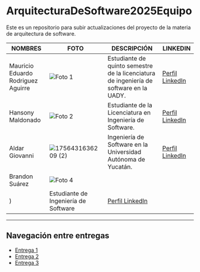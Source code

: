 # ArquitecturaDeSoftware2025Equipo
Este es un repositorio para subir actualizaciones del proyecto de la materia de arquitectura de software.

| NOMBRES                     | FOTO                                                                                          | DESCRIPCIÓN                                                                                                                                                             | LINKEDIN                                                                |
|----------------------------|-----------------------------------------------------------------------------------------------|-------------------------------------------------------------------------------------------------------------------------------------------------------------------------|-------------------------------------------------------------------------|
|Mauricio Eduardo Rodriguez Aguirre  | ![Foto 1](https://extranet.matematicas.uady.mx/enlinea/pluginfile.php/24424/user/icon/classic/f1?rev=1279692)                                                                     | Estudiante de quinto semestre de la licenciatura de ingeniería de software en la UADY.| [Perfil LinkedIn](https://www.linkedin.com/in/mauricio-eduardo-rodr%C3%ADguez-aguirre-70354128a?utm_source=share&utm_campaign=share_via&utm_content=profile&utm_medium=android_app)|
|Hansony Maldonado                           | ![Foto 2](https://media.licdn.com/dms/image/v2/D5603AQEadKDCwB-APA/profile-displayphoto-scale_100_100/B56Zj0XGWwHAAg-/0/1756446354553?e=1759363200&v=beta&t=oqYZD_GnZu_bBZU9DTkQydAR-u7M2N9JCeN3thygGqE)                                                                     | Estudiante de la Licenciatura en Ingeniería de Software.                                                                                                                                    | [Perfil LinkedIn](https://www.linkedin.com/in/hansony-maldonado-96569828a/)                                      |
|Aldar Giovanni                         | ![1756431636209 (2)](https://github.com/user-attachments/assets/5a939298-7156-4253-8985-6d7c63ed4915) | Ingeniería de Software en la Universidad Autónoma de Yucatán.                  | [Perfil LinkedIn](https://www.linkedin.com/in/aldar-gonzalez-a6594b217/)  |
|Brandon Suárez                            | ![Foto 4](https://media.licdn.com/dms/image/v2/D4E03AQGnDniRcoIZqQ/profile-displayphoto-scale_100_100/B4EZktGO8CHoAc-/0/1757398233307?e=1760572800&v=beta&t=kZ0Fg9r7VJTLUXqr9fsuqzXW8ashcJ1bktkuWBMn7xc)
)                                                                     | Estudiante de Ingeniería de Software                                                                                                                                    | [Perfil LinkedIn](https://www.linkedin.com/in/brandon-suarez435/)                                      |




<hr>

## Navegación entre entregas

- [Entrega 1](../Entrega-1/)
- [Entrega 2](../Entrega-2/)
- [Entrega 3](../Entrega-3/)
<!--stackedit_data:
eyJoaXN0b3J5IjpbMTYzOTUwNTA4MiwxMDI5ODYyOTQwLDEwMj
k4NjI5NDAsMTUwMjY2NTQyNCw4MjAxOTU5OTgsMTc3ODgxOTgx
MiwxMzQ0NTEwNjQ4LDEwMjA0MDMzNzYsLTE5NjYxNzIzMzFdfQ
==
-->
